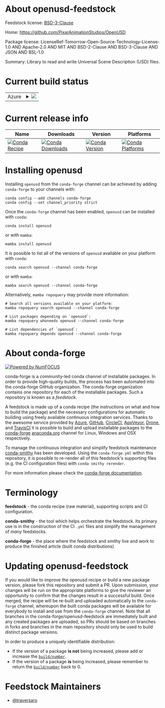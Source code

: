 About openusd-feedstock
=======================

Feedstock license: [BSD-3-Clause](https://github.com/conda-forge/openusd-feedstock/blob/main/LICENSE.txt)

Home: https://github.com/PixarAnimationStudios/OpenUSD

Package license: LicenseRef-Tomorrow-Open-Source-Technology-License-1.0 AND Apache-2.0 AND MIT AND BSD-2-Clause AND BSD-3-Clause AND JSON AND BSL-1.0

Summary: Library to read and write Universal Scene Description (USD) files.

Current build status
====================


<table>
    
  <tr>
    <td>Azure</td>
    <td>
      <details>
        <summary>
          <a href="https://dev.azure.com/conda-forge/feedstock-builds/_build/latest?definitionId=25682&branchName=main">
            <img src="https://dev.azure.com/conda-forge/feedstock-builds/_apis/build/status/openusd-feedstock?branchName=main">
          </a>
        </summary>
        <table>
          <thead><tr><th>Variant</th><th>Status</th></tr></thead>
          <tbody><tr>
              <td>linux_64_python3.11.____cpython</td>
              <td>
                <a href="https://dev.azure.com/conda-forge/feedstock-builds/_build/latest?definitionId=25682&branchName=main">
                  <img src="https://dev.azure.com/conda-forge/feedstock-builds/_apis/build/status/openusd-feedstock?branchName=main&jobName=linux&configuration=linux%20linux_64_python3.11.____cpython" alt="variant">
                </a>
              </td>
            </tr><tr>
              <td>linux_64_python3.12.____cpython</td>
              <td>
                <a href="https://dev.azure.com/conda-forge/feedstock-builds/_build/latest?definitionId=25682&branchName=main">
                  <img src="https://dev.azure.com/conda-forge/feedstock-builds/_apis/build/status/openusd-feedstock?branchName=main&jobName=linux&configuration=linux%20linux_64_python3.12.____cpython" alt="variant">
                </a>
              </td>
            </tr><tr>
              <td>linux_64_python3.13.____cp313</td>
              <td>
                <a href="https://dev.azure.com/conda-forge/feedstock-builds/_build/latest?definitionId=25682&branchName=main">
                  <img src="https://dev.azure.com/conda-forge/feedstock-builds/_apis/build/status/openusd-feedstock?branchName=main&jobName=linux&configuration=linux%20linux_64_python3.13.____cp313" alt="variant">
                </a>
              </td>
            </tr>
          </tbody>
        </table>
      </details>
    </td>
  </tr>
</table>

Current release info
====================

| Name | Downloads | Version | Platforms |
| --- | --- | --- | --- |
| [![Conda Recipe](https://img.shields.io/badge/recipe-openusd-green.svg)](https://anaconda.org/conda-forge/openusd) | [![Conda Downloads](https://img.shields.io/conda/dn/conda-forge/openusd.svg)](https://anaconda.org/conda-forge/openusd) | [![Conda Version](https://img.shields.io/conda/vn/conda-forge/openusd.svg)](https://anaconda.org/conda-forge/openusd) | [![Conda Platforms](https://img.shields.io/conda/pn/conda-forge/openusd.svg)](https://anaconda.org/conda-forge/openusd) |

Installing openusd
==================

Installing `openusd` from the `conda-forge` channel can be achieved by adding `conda-forge` to your channels with:

```
conda config --add channels conda-forge
conda config --set channel_priority strict
```

Once the `conda-forge` channel has been enabled, `openusd` can be installed with `conda`:

```
conda install openusd
```

or with `mamba`:

```
mamba install openusd
```

It is possible to list all of the versions of `openusd` available on your platform with `conda`:

```
conda search openusd --channel conda-forge
```

or with `mamba`:

```
mamba search openusd --channel conda-forge
```

Alternatively, `mamba repoquery` may provide more information:

```
# Search all versions available on your platform:
mamba repoquery search openusd --channel conda-forge

# List packages depending on `openusd`:
mamba repoquery whoneeds openusd --channel conda-forge

# List dependencies of `openusd`:
mamba repoquery depends openusd --channel conda-forge
```


About conda-forge
=================

[![Powered by
NumFOCUS](https://img.shields.io/badge/powered%20by-NumFOCUS-orange.svg?style=flat&colorA=E1523D&colorB=007D8A)](https://numfocus.org)

conda-forge is a community-led conda channel of installable packages.
In order to provide high-quality builds, the process has been automated into the
conda-forge GitHub organization. The conda-forge organization contains one repository
for each of the installable packages. Such a repository is known as a *feedstock*.

A feedstock is made up of a conda recipe (the instructions on what and how to build
the package) and the necessary configurations for automatic building using freely
available continuous integration services. Thanks to the awesome service provided by
[Azure](https://azure.microsoft.com/en-us/services/devops/), [GitHub](https://github.com/),
[CircleCI](https://circleci.com/), [AppVeyor](https://www.appveyor.com/),
[Drone](https://cloud.drone.io/welcome), and [TravisCI](https://travis-ci.com/)
it is possible to build and upload installable packages to the
[conda-forge](https://anaconda.org/conda-forge) [anaconda.org](https://anaconda.org/)
channel for Linux, Windows and OSX respectively.

To manage the continuous integration and simplify feedstock maintenance
[conda-smithy](https://github.com/conda-forge/conda-smithy) has been developed.
Using the ``conda-forge.yml`` within this repository, it is possible to re-render all of
this feedstock's supporting files (e.g. the CI configuration files) with ``conda smithy rerender``.

For more information please check the [conda-forge documentation](https://conda-forge.org/docs/).

Terminology
===========

**feedstock** - the conda recipe (raw material), supporting scripts and CI configuration.

**conda-smithy** - the tool which helps orchestrate the feedstock.
                   Its primary use is in the construction of the CI ``.yml`` files
                   and simplify the management of *many* feedstocks.

**conda-forge** - the place where the feedstock and smithy live and work to
                  produce the finished article (built conda distributions)


Updating openusd-feedstock
==========================

If you would like to improve the openusd recipe or build a new
package version, please fork this repository and submit a PR. Upon submission,
your changes will be run on the appropriate platforms to give the reviewer an
opportunity to confirm that the changes result in a successful build. Once
merged, the recipe will be re-built and uploaded automatically to the
`conda-forge` channel, whereupon the built conda packages will be available for
everybody to install and use from the `conda-forge` channel.
Note that all branches in the conda-forge/openusd-feedstock are
immediately built and any created packages are uploaded, so PRs should be based
on branches in forks and branches in the main repository should only be used to
build distinct package versions.

In order to produce a uniquely identifiable distribution:
 * If the version of a package **is not** being increased, please add or increase
   the [``build/number``](https://docs.conda.io/projects/conda-build/en/latest/resources/define-metadata.html#build-number-and-string).
 * If the version of a package **is** being increased, please remember to return
   the [``build/number``](https://docs.conda.io/projects/conda-build/en/latest/resources/define-metadata.html#build-number-and-string)
   back to 0.

Feedstock Maintainers
=====================

* [@traversaro](https://github.com/traversaro/)

